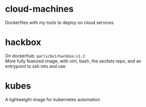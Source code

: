 # cloud-machines
Dockerfiles with my tools to deploy on cloud services  

# hackbox
On dockerhub: `garlic0x1/hackbox:v1.3`  
More fully featured image, with vim, bash, the seclists repo, and an entrypoint to ssh into and use  

# kubes
A lightweight image for kubernetes automation  
